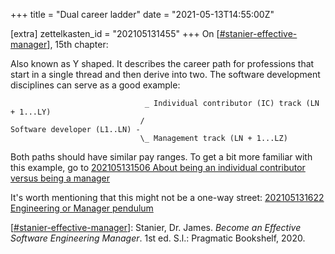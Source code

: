 +++
title = "Dual career ladder"
date = "2021-05-13T14:55:00Z"

[extra]
zettelkasten_id = "202105131455"
+++
On [[#stanier-effective-manager](/zettelkasten/tags/stanier-effective-manager)], 15th chapter:

Also known as Y shaped. It describes the career path for professions that start in a single thread and then derive into two. The software development disciplines can serve as a good example:

```
						      _ Individual contributor (IC) track (LN + 1...LY)
                             /
Software developer (L1..LN) -
					         \_ Management track (LN + 1...LZ)
```

Both paths should have similar pay ranges. To get a bit more familiar with this example, go to [202105131506 About being an individual contributor versus being a manager](/zettelkasten/202105131506-about-being-an-individual-contributor-versus-being-a-manager)

It's worth mentioning that this might not be a one-way street: [202105131622 Engineering or Manager pendulum](/zettelkasten/202105131622-engineering-or-manager-pendulum)

[[#stanier-effective-manager](/zettelkasten/tags/stanier-effective-manager)]: Stanier, Dr. James. _Become an Effective Software Engineering Manager_. 1st ed. S.l.: Pragmatic Bookshelf, 2020.
